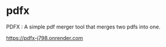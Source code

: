 # pdfx
PDFX : A simple pdf merger tool that merges two pdfs into one.



https://pdfx-j798.onrender.com
